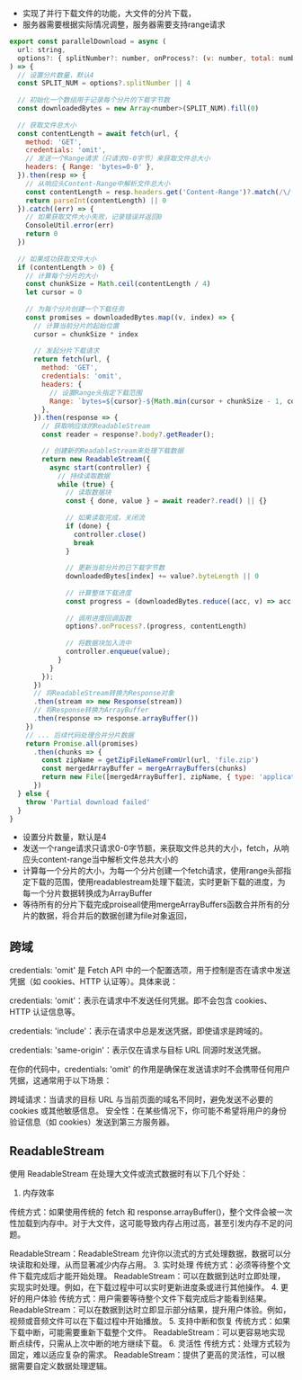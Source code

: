 - 实现了并行下载文件的功能，大文件的分片下载，
- 服务器需要根据实际情况调整，服务器需要支持range请求

```js
export const parallelDownload = async (
  url: string,
  options?: { splitNumber?: number, onProcess?: (v: number, total: number) => void, }
) => {
  // 设置分片数量，默认4
  const SPLIT_NUM = options?.splitNumber || 4
  
  // 初始化一个数组用于记录每个分片的下载字节数
  const downloadedBytes = new Array<number>(SPLIT_NUM).fill(0)
  
  // 获取文件总大小
  const contentLength = await fetch(url, {
    method: 'GET',
    credentials: 'omit',
    // 发送一个Range请求（只请求0-0字节）来获取文件总大小
    headers: { Range: 'bytes=0-0' },
  }).then(resp => {
    // 从响应头Content-Range中解析文件总大小
    const contentLength = resp.headers.get('Content-Range')?.match(/\/(\d+)/)?.[1] || ''
    return parseInt(contentLength) || 0
  }).catch((err) => {
    // 如果获取文件大小失败，记录错误并返回0
    ConsoleUtil.error(err)
    return 0
  })
  
  // 如果成功获取文件大小
  if (contentLength > 0) {
    // 计算每个分片的大小
    const chunkSize = Math.ceil(contentLength / 4)
    let cursor = 0
    
    // 为每个分片创建一个下载任务
    const promises = downloadedBytes.map((v, index) => {
      // 计算当前分片的起始位置
      cursor = chunkSize * index
      
      // 发起分片下载请求
      return fetch(url, {
        method: 'GET',
        credentials: 'omit',
        headers: {
          // 设置Range头指定下载范围
          Range: `bytes=${cursor}-${Math.min(cursor + chunkSize - 1, contentLength)}`,
        },
      }).then(response => {
        // 获取响应体的ReadableStream
        const reader = response?.body?.getReader();

        // 创建新的ReadableStream来处理下载数据
        return new ReadableStream({
          async start(controller) {
            // 持续读取数据
            while (true) {
              // 读取数据块
              const { done, value } = await reader?.read() || {}
              
              // 如果读取完成，关闭流
              if (done) {
                controller.close()
                break
              }
              
              // 更新当前分片的已下载字节数
              downloadedBytes[index] += value?.byteLength || 0
              
              // 计算整体下载进度
              const progress = (downloadedBytes.reduce((acc, v) => acc + v, 0) / contentLength) * 100;
              
              // 调用进度回调函数
              options?.onProcess?.(progress, contentLength)
              
              // 将数据块加入流中
              controller.enqueue(value);
            }
          }
        });
      })
      // 将ReadableStream转换为Response对象
      .then(stream => new Response(stream))
      // 将Response转换为ArrayBuffer
      .then(response => response.arrayBuffer())
    })
    // ... 后续代码处理合并分片数据
    return Promise.all(promises)
      .then(chunks => {
        const zipName = getZipFileNameFromUrl(url, 'file.zip')
        const mergedArrayBuffer = mergeArrayBuffers(chunks)
        return new File([mergedArrayBuffer], zipName, { type: 'application/octet-stream' })
      })
  } else {
    throw 'Partial download failed'
  }
}
```
- 设置分片数量，默认是4
- 发送一个range请求只请求0-0字节额，来获取文件总共的大小，fetch，从响应头content-range当中解析文件总共大小的
- 计算每一个分片的大小，为每一个分片创建一个fetch请求，使用range头部指定下载的范围，使用readablestream处理下载流，实时更新下载的进度，为每一个分片数据转换成为ArrayBuffer
- 等待所有的分片下载完成proiseall使用mergeArrayBuffers函数合并所有的分片的数据，将合并后的数据创建为file对象返回，
## 跨域
credentials: 'omit' 是 Fetch API 中的一个配置选项，用于控制是否在请求中发送凭据（如 cookies、HTTP 认证等）。具体来说：

credentials: 'omit'：表示在请求中不发送任何凭据。即不会包含 cookies、HTTP 认证信息等。

credentials: 'include'：表示在请求中总是发送凭据，即使请求是跨域的。

credentials: 'same-origin'：表示仅在请求与目标 URL 同源时发送凭据。

在你的代码中，credentials: 'omit' 的作用是确保在发送请求时不会携带任何用户凭据，这通常用于以下场景：

跨域请求：当请求的目标 URL 与当前页面的域名不同时，避免发送不必要的 cookies 或其他敏感信息。
安全性：在某些情况下，你可能不希望将用户的身份验证信息（如 cookies）发送到第三方服务器。
## ReadableStream

使用 ReadableStream 在处理大文件或流式数据时有以下几个好处：

1. 内存效率
   
传统方式：如果使用传统的 fetch 和 response.arrayBuffer()，整个文件会被一次性加载到内存中。对于大文件，这可能导致内存占用过高，甚至引发内存不足的问题。

ReadableStream：ReadableStream 允许你以流式的方式处理数据，数据可以分块读取和处理，从而显著减少内存占用。
3. 实时处理
传统方式：必须等待整个文件下载完成后才能开始处理。
ReadableStream：可以在数据到达时立即处理，实现实时处理。例如，在下载过程中可以实时更新进度条或进行其他操作。
4. 更好的用户体验
传统方式：用户需要等待整个文件下载完成后才能看到结果。
ReadableStream：可以在数据到达时立即显示部分结果，提升用户体验。例如，视频或音频文件可以在下载过程中开始播放。
5. 支持中断和恢复
传统方式：如果下载中断，可能需要重新下载整个文件。
ReadableStream：可以更容易地实现断点续传，只需从上次中断的地方继续下载。
6. 灵活性
传统方式：处理方式较为固定，难以适应复杂的需求。
ReadableStream：提供了更高的灵活性，可以根据需要自定义数据处理逻辑。

